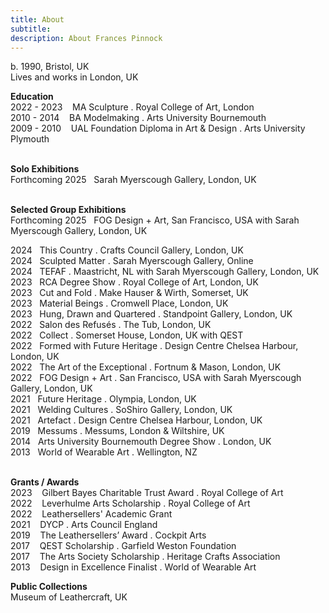 ```yaml
---
title: About
subtitle: 
description: About Frances Pinnock
---
```


b. 1990, Bristol, UK  
Lives and works in London, UK 
<br />  

**Education**  
2022 - 2023&nbsp;&nbsp;&nbsp; MA Sculpture . Royal College of Art, London  
2010 - 2014&nbsp;&nbsp;&nbsp; BA Modelmaking . Arts University Bournemouth  
2009 - 2010&nbsp;&nbsp;&nbsp; UAL Foundation Diploma in Art & Design . Arts University Plymouth  
<br />  

**Solo Exhibitions**  
Forthcoming 2025&nbsp;&nbsp;&nbsp;Sarah Myerscough Gallery, London, UK     
<br />  

**Selected Group Exhibitions**  
Forthcoming 2025&nbsp;&nbsp;&nbsp;FOG Design + Art, San Francisco, USA with Sarah Myerscough Gallery, London, UK

2024&nbsp;&nbsp;&nbsp;This Country . Crafts Council Gallery, London, UK  
2024&nbsp;&nbsp;&nbsp;Sculpted Matter . Sarah Myerscough Gallery, Online    
2024&nbsp;&nbsp;&nbsp;TEFAF . Maastricht, NL with Sarah Myerscough Gallery, London, UK  
2023&nbsp;&nbsp;&nbsp;RCA Degree Show . Royal College of Art, London, UK  
2023&nbsp;&nbsp;&nbsp;Cut and Fold . Make Hauser & Wirth, Somerset, UK  
2023&nbsp;&nbsp;&nbsp;Material Beings . Cromwell Place, London, UK  
2023&nbsp;&nbsp;&nbsp;Hung, Drawn and Quartered . Standpoint Gallery, London, UK  
2022&nbsp;&nbsp;&nbsp;Salon des Refusés . The Tub, London, UK  
2022&nbsp;&nbsp;&nbsp;Collect . Somerset House, London, UK with QEST  
2022&nbsp;&nbsp;&nbsp;Formed with Future Heritage . Design Centre Chelsea Harbour, London, UK  
2022&nbsp;&nbsp;&nbsp;The Art of the Exceptional . Fortnum & Mason, London, UK  
2022&nbsp;&nbsp;&nbsp;FOG Design + Art . San Francisco, USA with Sarah Myerscough Gallery, London, UK  
2021&nbsp;&nbsp;&nbsp;Future Heritage . Olympia, London, UK  
2021&nbsp;&nbsp;&nbsp;Welding Cultures . SoShiro Gallery, London, UK  
2021&nbsp;&nbsp;&nbsp;Artefact . Design Centre Chelsea Harbour, London, UK  
2019&nbsp;&nbsp;&nbsp;Messums . Messums, London & Wiltshire, UK  
2014&nbsp;&nbsp;&nbsp;Arts University Bournemouth Degree Show . London, UK  
2013&nbsp;&nbsp;&nbsp;World of Wearable Art . Wellington, NZ  
<br />  

**Grants / Awards**  
2023&nbsp;&nbsp;&nbsp; Gilbert Bayes Charitable Trust Award . Royal College of Art  
2022&nbsp;&nbsp;&nbsp; Leverhulme Arts Scholarship . Royal College of Art   
2022&nbsp;&nbsp;&nbsp; Leathersellers' Academic Grant     
2021&nbsp;&nbsp;&nbsp; DYCP . Arts Council England  
2019&nbsp;&nbsp;&nbsp; The Leathersellers’ Award . Cockpit Arts  
2017&nbsp;&nbsp;&nbsp; QEST Scholarship . Garfield Weston Foundation  
2017&nbsp;&nbsp;&nbsp; The Arts Society Scholarship . Heritage Crafts Association  
2013&nbsp;&nbsp;&nbsp; Design in Excellence Finalist . World of Wearable Art 
<br />  

**Public Collections**  
Museum of Leathercraft, UK  









 











